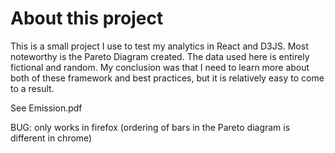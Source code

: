 # About this project

This is a small project I use to test my analytics in React and D3JS. Most noteworthy is the Pareto Diagram created. The data used here is entirely fictional and random. 
My conclusion was that I need to learn more about both of these framework and best practices, but it is relatively easy to come to a result. 

See Emission.pdf 

BUG: only works in firefox (ordering of bars in the Pareto diagram is different in chrome)

